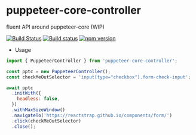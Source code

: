 # puppeteer-core-controller

fluent API around puppeteer-core (WIP)

[![Build Status](https://travis-ci.org/hdorgeval/puppeteer-core-controller.svg?branch=master)](https://travis-ci.org/hdorgeval/puppeteer-core-controller)
[![Build status](https://ci.appveyor.com/api/projects/status/5q3m4m4s62knhb72?svg=true)](https://ci.appveyor.com/project/hdorgeval/puppeteer-core-controller)
[![npm version](https://img.shields.io/npm/v/puppeteer-core-controller.svg)](https://www.npmjs.com/package/puppeteer-core-controller)

- Usage

```js
import { PuppeteerController } from 'puppeteer-core-controller';

const pptc = new PuppeteerController();
const checkMeOutSelector = 'input[type="checkbox"].form-check-input';

await pptc
  .initWith({
    headless: false,
  })
  .withMaxSizeWindow()
  .navigateTo('https://reactstrap.github.io/components/form/')
  .click(checkMeOutSelector)
  .close();
```

